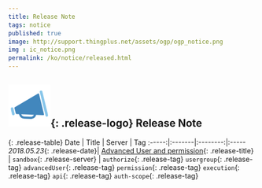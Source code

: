 ```yaml
---
title: Release Note
tags: notice
published: true
image: http://support.thingplus.net/assets/ogp/ogp_notice.png
img : ic_notice.png
permalink: /ko/notice/released.html
---
```


## ![](/assets/index/ic_notice.png){: .release-logo}  Release Note


{: .release-table}
Date | Title | Server | Tag
:-----:|:-------|:--------:|:-----
*2018.05.23*{: .release-date}| [Advanced User  and permission](/ko/notice/20180511.html){: .release-title} | `sandbox`{: .release-server} | `authorize`{: .release-tag} `usergroup`{: .release-tag} `advancedUser`{: .release-tag} `permission`{: .release-tag} `execution`{: .release-tag} `api`{: .release-tag} `auth-scope`{: .release-tag}





<div class='scrolltop'>
    <div class='scroll icon'><i class="fa fa-arrow-circle-up"></i></div>
</div>